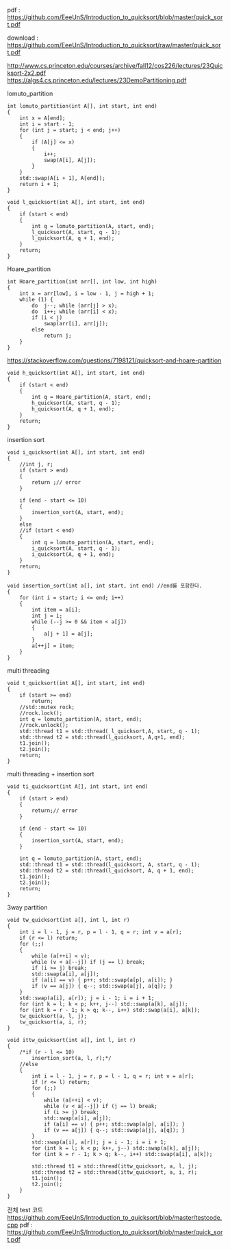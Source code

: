 pdf :  https://github.com/EeeUnS/Introduction_to_quicksort/blob/master/quick_sort.pdf

download : https://github.com/EeeUnS/Introduction_to_quicksort/raw/master/quick_sort.pdf


http://www.cs.princeton.edu/courses/archive/fall12/cos226/lectures/23Quicksort-2x2.pdf
https://algs4.cs.princeton.edu/lectures/23DemoPartitioning.pdf

lomuto_partition
```
int lomuto_partition(int A[], int start, int end)
{
	int x = A[end];
	int i = start - 1;
	for (int j = start; j < end; j++)
	{
		if (A[j] <= x)
		{
			i++;
			swap(A[i], A[j]);
		}
	}
	std::swap(A[i + 1], A[end]);
	return i + 1;
}

```

```
void l_quicksort(int A[], int start, int end)
{
	if (start < end)
	{
		int q = lomuto_partition(A, start, end);
		l_quicksort(A, start, q - 1);
		l_quicksort(A, q + 1, end);
	}
	return;
}
```

Hoare_partition
```
int Hoare_partition(int arr[], int low, int high)
{
	int x = arr[low], i = low - 1, j = high + 1;
	while (1) {
		do  j--; while (arr[j] > x);
		do  i++; while (arr[i] < x);
		if (i < j)
			swap(arr[i], arr[j]);
		else
			return j;
	}
}

```

https://stackoverflow.com/questions/7198121/quicksort-and-hoare-partition

```
void h_quicksort(int A[], int start, int end)
{
	if (start < end)
	{
		int q = Hoare_partition(A, start, end);
		h_quicksort(A, start, q - 1);
		h_quicksort(A, q + 1, end);
	}
	return;
}
```



insertion sort
```
void i_quicksort(int A[], int start, int end)
{
	//int j, r;
	if (start > end)
	{
		return ;// error
	}

	if (end - start <= 10)
	{
		insertion_sort(A, start, end);
	}
	else 
	//if (start < end)
	{
		int q = lomuto_partition(A, start, end);
		i_quicksort(A, start, q - 1);
		i_quicksort(A, q + 1, end);
	}
	return;
}
```

```
void insertion_sort(int a[], int start, int end) //end를 포함한다.
{
	for (int i = start; i <= end; i++)
	{
		int item = a[i];
		int j = i;
		while (--j >= 0 && item < a[j])
		{
			a[j + 1] = a[j];
		}
		a[++j] = item;
	}
}
```


multi threading
```
void t_quicksort(int A[], int start, int end)
{
	if (start >= end)
		return;
	//std::mutex rock;
	//rock.lock();
	int q = lomuto_partition(A, start, end);
	//rock.unlock();
	std::thread t1 = std::thread( l_quicksort,A, start, q - 1);
	std::thread t2 = std::thread(l_quicksort, A,q+1, end);
	t1.join();
	t2.join();
	return;
}
```

multi threading + insertion sort
```
void ti_quicksort(int A[], int start, int end)
{
	if (start > end)
	{
		return;// error
	}

	if (end - start <= 10)
	{
		insertion_sort(A, start, end);
	}

	int q = lomuto_partition(A, start, end);
	std::thread t1 = std::thread(l_quicksort, A, start, q - 1);
	std::thread t2 = std::thread(l_quicksort, A, q + 1, end);
	t1.join();
	t2.join();
	return;
}

```
3way partition
```
void tw_quicksort(int a[], int l, int r)
{
	int i = l - 1, j = r, p = l - 1, q = r; int v = a[r];
	if (r <= l) return;
	for (;;)
	{
		while (a[++i] < v);
		while (v < a[--j]) if (j == l) break;
		if (i >= j) break;
		std::swap(a[i], a[j]);
		if (a[i] == v) { p++; std::swap(a[p], a[i]); }
		if (v == a[j]) { q--; std::swap(a[j], a[q]); }
	}
	std::swap(a[i], a[r]); j = i - 1; i = i + 1;
	for (int k = l; k < p; k++, j--) std::swap(a[k], a[j]);
	for (int k = r - 1; k > q; k--, i++) std::swap(a[i], a[k]);
	tw_quicksort(a, l, j);
	tw_quicksort(a, i, r);
}
```


```
void ittw_quicksort(int a[], int l, int r)
{
	/*if (r - l <= 10)
		insertion_sort(a, l, r);*/
	//else
	{
		int i = l - 1, j = r, p = l - 1, q = r; int v = a[r];
		if (r <= l) return;
		for (;;)
		{
			while (a[++i] < v);
			while (v < a[--j]) if (j == l) break;
			if (i >= j) break;
			std::swap(a[i], a[j]);
			if (a[i] == v) { p++; std::swap(a[p], a[i]); }
			if (v == a[j]) { q--; std::swap(a[j], a[q]); }
		}
		std::swap(a[i], a[r]); j = i - 1; i = i + 1;
		for (int k = l; k < p; k++, j--) std::swap(a[k], a[j]);
		for (int k = r - 1; k > q; k--, i++) std::swap(a[i], a[k]);
		
        std::thread t1 = std::thread(ittw_quicksort, a, l, j);
		std::thread t2 = std::thread(ittw_quicksort, a, i, r);
		t1.join();
		t2.join();
	}
}
```



전체 test 코드  https://github.com/EeeUnS/Introduction_to_quicksort/blob/master/testcode.cpp
pdf : https://github.com/EeeUnS/Introduction_to_quicksort/blob/master/quick_sort.pdf
